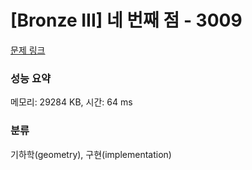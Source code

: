 # [Bronze III] 네 번째 점 - 3009 

[문제 링크](https://www.acmicpc.net/problem/3009) 

### 성능 요약

메모리: 29284 KB, 시간: 64 ms

### 분류

기하학(geometry), 구현(implementation)

